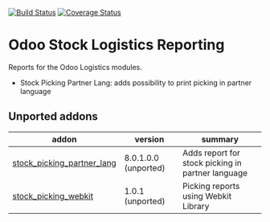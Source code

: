 [![Build Status](https://travis-ci.org/OCA/stock-logistics-reporting.svg?branch=9.0)](https://travis-ci.org/OCA/stock-logistics-reporting)
[![Coverage Status](https://coveralls.io/repos/OCA/stock-logistics-reporting/badge.png?branch=9.0)](https://coveralls.io/r/OCA/stock-logistics-reporting?branch=9.0)

Odoo Stock Logistics Reporting
==============================

Reports for the Odoo Logistics modules.

 - Stock Picking Partner Lang: adds possibility to print picking in partner language

[//]: # (addons)
Unported addons
---------------
addon | version | summary
--- | --- | ---
[stock_picking_partner_lang](stock_picking_partner_lang/) | 8.0.1.0.0 (unported) | Adds report for stock picking in partner language
[stock_picking_webkit](stock_picking_webkit/) | 1.0.1 (unported) | Picking reports using Webkit Library

[//]: # (end addons)
